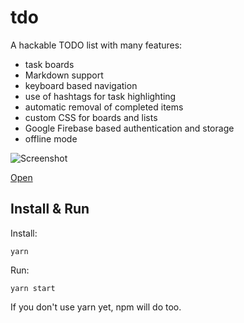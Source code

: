 # tdo

A hackable TODO list with many features:

- task boards
- Markdown support
- keyboard based navigation
- use of hashtags for task highlighting
- automatic removal of completed items
- custom CSS for boards and lists
- Google Firebase based authentication and storage
- offline mode

![Screenshot](/assets/screenshot.png)

[Open](https://tdo.cxjs.io)

## Install & Run

Install:
```
yarn
```    
Run:
```
yarn start    
```

If you don't use yarn yet, npm will do too.


